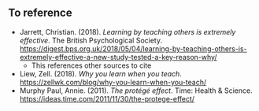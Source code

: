 ## To reference

- Jarrett, Christian. (2018). _Learning by teaching others is extremely effective_. The British Psychological Society. https://digest.bps.org.uk/2018/05/04/learning-by-teaching-others-is-extremely-effective-a-new-study-tested-a-key-reason-why/
  - This references other sources to cite
- Liew, Zell. (2018). _Why you learn when you teach_. https://zellwk.com/blog/why-you-learn-when-you-teach/
- Murphy Paul, Annie. (2011). _The protégé effect_. Time: Health & Science. https://ideas.time.com/2011/11/30/the-protege-effect/